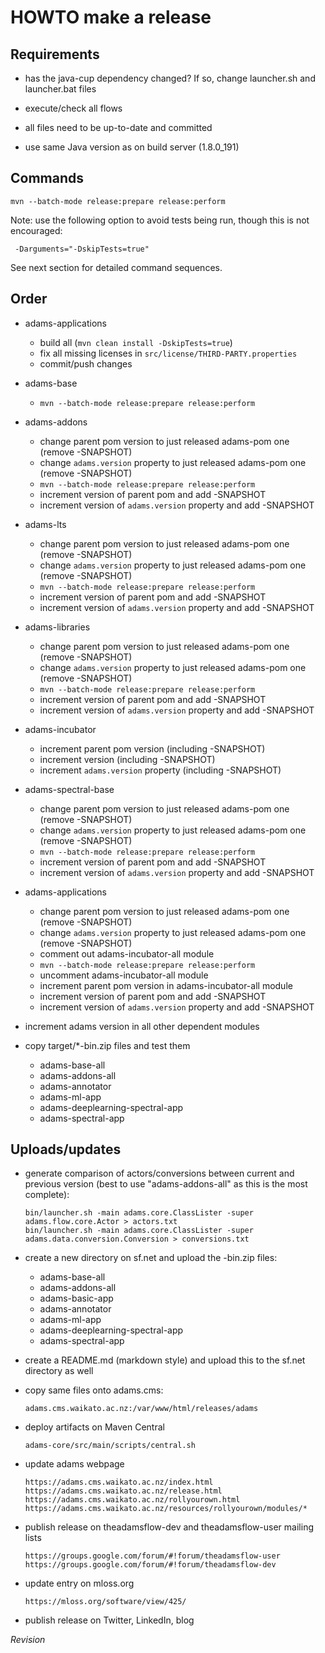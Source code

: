 HOWTO make a release
====================

Requirements
------------
  
* has the java-cup dependency changed? If so, change launcher.sh and
  launcher.bat files

* execute/check all flows

* all files need to be up-to-date and committed

* use same Java version as on build server (1.8.0_191)


Commands
--------

```
mvn --batch-mode release:prepare release:perform
```

Note: use the following option to avoid tests being run, though this is not encouraged:

```
 -Darguments="-DskipTests=true"
```

See next section for detailed command sequences.


Order
-----

* adams-applications

  * build all (`mvn clean install -DskipTests=true`)
  * fix all missing licenses in `src/license/THIRD-PARTY.properties`
  * commit/push changes

* adams-base

  * `mvn --batch-mode release:prepare release:perform`

* adams-addons
  
  * change parent pom version to just released adams-pom one (remove -SNAPSHOT)
  * change `adams.version` property to just released adams-pom one (remove -SNAPSHOT)
  * `mvn --batch-mode release:prepare release:perform`
  * increment version of parent pom and add -SNAPSHOT
  * increment version of `adams.version` property and add -SNAPSHOT

* adams-lts
  
  * change parent pom version to just released adams-pom one (remove -SNAPSHOT)
  * change `adams.version` property to just released adams-pom one (remove -SNAPSHOT)
  * `mvn --batch-mode release:prepare release:perform`
  * increment version of parent pom and add -SNAPSHOT
  * increment version of `adams.version` property and add -SNAPSHOT

* adams-libraries
  
  * change parent pom version to just released adams-pom one (remove -SNAPSHOT)
  * change `adams.version` property to just released adams-pom one (remove -SNAPSHOT)
  * `mvn --batch-mode release:prepare release:perform`
  * increment version of parent pom and add -SNAPSHOT
  * increment version of `adams.version` property and add -SNAPSHOT

* adams-incubator

  * increment parent pom version (including -SNAPSHOT)
  * increment version (including -SNAPSHOT)
  * increment `adams.version` property (including -SNAPSHOT)

* adams-spectral-base
  
  * change parent pom version to just released adams-pom one (remove -SNAPSHOT)
  * change `adams.version` property to just released adams-pom one (remove -SNAPSHOT)
  * `mvn --batch-mode release:prepare release:perform`
  * increment version of parent pom and add -SNAPSHOT
  * increment version of `adams.version` property and add -SNAPSHOT

* adams-applications
  
  * change parent pom version to just released adams-pom one (remove -SNAPSHOT)
  * change `adams.version` property to just released adams-pom one (remove -SNAPSHOT)
  * comment out adams-incubator-all module
  * `mvn --batch-mode release:prepare release:perform`
  * uncomment adams-incubator-all module
  * increment parent pom version in adams-incubator-all module
  * increment version of parent pom and add -SNAPSHOT
  * increment version of `adams.version` property and add -SNAPSHOT

* increment adams version in all other dependent modules

* copy target/*-bin.zip files and test them

  * adams-base-all
  * adams-addons-all
  * adams-annotator
  * adams-ml-app
  * adams-deeplearning-spectral-app
  * adams-spectral-app


Uploads/updates
---------------
  
* generate comparison of actors/conversions between current and previous
  version (best to use "adams-addons-all" as this is the most complete):
    
  ```
  bin/launcher.sh -main adams.core.ClassLister -super adams.flow.core.Actor > actors.txt
  bin/launcher.sh -main adams.core.ClassLister -super adams.data.conversion.Conversion > conversions.txt
  ```

* create a new directory on sf.net and upload the -bin.zip files:

  * adams-base-all
  * adams-addons-all
  * adams-basic-app
  * adams-annotator
  * adams-ml-app
  * adams-deeplearning-spectral-app
  * adams-spectral-app

* create a README.md (markdown style) and upload this to the sf.net directory
  as well
    
* copy same files onto adams.cms:

  ```
  adams.cms.waikato.ac.nz:/var/www/html/releases/adams
  ```

* deploy artifacts on Maven Central

  ```
  adams-core/src/main/scripts/central.sh  
  ```

* update adams webpage

  ```
  https://adams.cms.waikato.ac.nz/index.html
  https://adams.cms.waikato.ac.nz/release.html
  https://adams.cms.waikato.ac.nz/rollyourown.html
  https://adams.cms.waikato.ac.nz/resources/rollyourown/modules/*
  ```

* publish release on theadamsflow-dev and theadamsflow-user mailing lists

  ```
  https://groups.google.com/forum/#!forum/theadamsflow-user
  https://groups.google.com/forum/#!forum/theadamsflow-dev
  ```

* update entry on mloss.org

  ```
  https://mloss.org/software/view/425/
  ```

* publish release on Twitter, LinkedIn, blog


$Revision$
